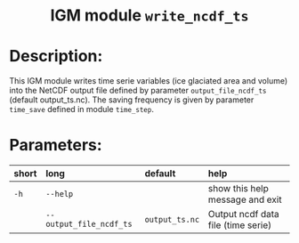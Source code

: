 ### <h1 align="center" id="title">IGM module `write_ncdf_ts` </h1>

# Description:

This IGM module writes time serie variables (ice glaciated area and volume) into the NetCDF output file defined by parameter `output_file_ncdf_ts` (default output_ts.nc). The saving frequency is given by parameter `time_save` defined in module `time_step`.
 
# Parameters: 


|short|long|default|help|
| :--- | :--- | :--- | :--- |
|`-h`|`--help`||show this help message and exit|
||`--output_file_ncdf_ts`|`output_ts.nc`|Output ncdf data file (time serie)|
